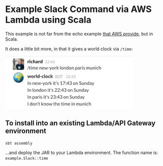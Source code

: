 # Example Slack Command via AWS Lambda using Scala

This example is not far from the echo example [that AWS provide](https://aws.amazon.com/about-aws/whats-new/2015/12/aws-lambda-launches-slack-integration-blueprints/), but in Scala.

It does a little bit more, in that it gives a world clock via `/time`:

![screenshot of the time command](example.png)

## To install into an existing Lambda/API Gateway environment

```
sbt assembly
```

...and deploy the JAR to your Lambda environment. The function name is: `example.Slack::time`
